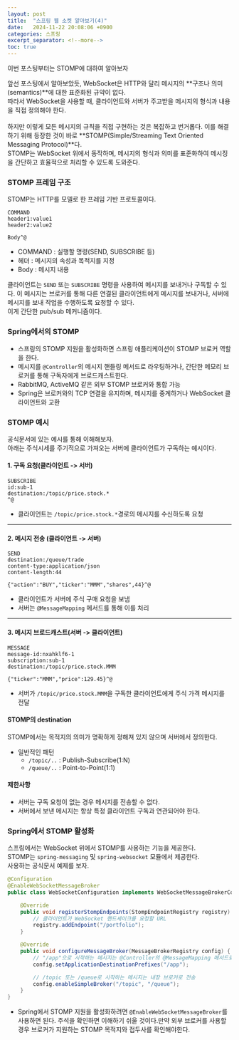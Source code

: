 ```yaml
---
layout: post
title:  "스프링 웹 소켓 알아보기(4)"
date:   2024-11-22 20:08:06 +0900
categories: 스프링
excerpt_separator: <!--more-->
toc: true
---
```

이번 포스팅부터는 STOMP에 대하여 알아보자
<!--more-->
앞선 포스팅에서 알아보았듯, WebSocket은 HTTP와 달리 메시지의 **구조나 의미(semantics)**에 대한 표준화된 규약이 없다.<br>
따라서 WebSocket을 사용할 때, 클라이언트와 서버가 주고받을 메시지의 형식과 내용을 직접 정의해야 한다.
<br><br>
하지만 이렇게 모든 메시지의 규칙을 직접 구현하는 것은 복잡하고 번거롭다.
이를 해결하기 위해 등장한 것이 바로 **STOMP(Simple/Streaming Text Oriented Messaging Protocol)**다.<br>
STOMP는 WebSocket 위에서 동작하며, 메시지의 형식과 의미를 표준화하여 메시징을 간단하고 효율적으로 처리할 수 있도록 도와준다.

### STOMP 프레임 구조
STOMP는 HTTP를 모델로 한 프레임 기반 프로토콜이다.
```text
COMMAND
header1:value1
header2:value2

Body^@
```
* COMMAND : 실행할 명령(SEND, SUBSCRIBE 등)
* 헤더 : 메시지의 속성과 목적지를 지정
* Body : 메시지 내용

클라이언트는 `SEND` 또는 `SUBSCRIBE` 명령을 사용하여 메시지를 보내거나 구독할 수 있다. 이 메시지는 브로커를 통해 다른 연결된 클라이언트에게 메시지를 보내거나, 서버에 메시지를 보내 작업을 수행하도록 요청할 수 있다.<br>
이게 간단한 pub/sub 메커니즘이다.

### Spring에서의 STOMP
* 스프링의 STOMP 지원을 활성화하면 스프링 애플리케이션이 STOMP 브로커 역할을 한다. 
* 메시지를 `@Controller`의 메시지 핸들링 메서드로 라우팅하거나, 간단한 메모리 브로커를 통해 구독자에게 브로드캐스트한다.
* RabbitMQ, ActiveMQ 같은 외부 STOMP 브로커와 통합 가능
* Spring은 브로커와의 TCP 연결을 유지하며, 메시지를 중계하거나 WebSocket 클라이언트와 교환

### STOMP 예시
공식문서에 있는 예시를 통해 이해해보자.<br>
아래는 주식시세를 주기적으로 가져오는 서버에 클라이언트가 구독하는 예시이다.<br>

#### 1. 구독 요청(클라이언트 -> 서버)
```
SUBSCRIBE
id:sub-1
destination:/topic/price.stock.*
^@
```
* 클라이언트는 `/topic/price.stock.*`경로의 메시지를 수신하도록 요청

---

#### 2. 메시지 전송 (클라이언트 -> 서버)

```
SEND
destination:/queue/trade
content-type:application/json
content-length:44

{"action":"BUY","ticker":"MMM","shares",44}^@
```

* 클라이언트가 서버에 주식 구매 요청을 보냄
* 서버는 `@MessageMapping` 메서드를 통해 이를 처리

---

#### 3. 메시지 브로드캐스트(서버 -> 클라이언트)

```
MESSAGE
message-id:nxahklf6-1
subscription:sub-1
destination:/topic/price.stock.MMM

{"ticker":"MMM","price":129.45}^@
```

* 서버가 `/topic/price.stock.MMM`을 구독한 클라이언트에게 주식 가격 메시지를 전달

#### STOMP의 destination
STOMP에서는 목적지의 의미가 명확하게 정해져 있지 않으며 서버에서 정의한다.
* 일반적인 패턴
    * `/topic/..` : Publish-Subscribe(1:N)
    * `/queue/..` : Point-to-Point(1:1)

#### 제한사항
* 서버는 구독 요청이 없는 경우 메시지를 전송할 수 없다.
* 서버에서 보낸 메시지는 항상 특정 클라이언트 구독과 연관되어야 한다.

### Spring에서 STOMP 활성화
스프링에서는 WebSocket 위에서 STOMP를 사용하는 기능을 제공한다.<br>
STOMP는 `spring-messaging` 및 `spring-websocket` 모듈에서 제공한다.<br>
사용하는 공식문서 예제를 보자.
```java
@Configuration
@EnableWebSocketMessageBroker
public class WebSocketConfiguration implements WebSocketMessageBrokerConfigurer {

    @Override
    public void registerStompEndpoints(StompEndpointRegistry registry) {
        // 클라이언트가 WebSocket 핸드셰이크를 요청할 URL
        registry.addEndpoint("/portfolio");
    }

    @Override
    public void configureMessageBroker(MessageBrokerRegistry config) {
        // "/app"으로 시작하는 메시지는 @Controller의 @MessageMapping 메서드로 라우팅
        config.setApplicationDestinationPrefixes("/app");

        // /topic 또는 /queue로 시작하는 메시지는 내장 브로커로 전송
        config.enableSimpleBroker("/topic", "/queue");
    }
}
```
* Spring에서 STOMP 지원을 활성화하려면
`@EnableWebSocketMessageBroker`를 사용하면 된다.
주석을 확인하면 이해하기 쉬울 것이다.만약 외부 브로커를 사용할 경우 브로커가 지원하는 STOMP 목적지와 접두사를 확인해야한다.